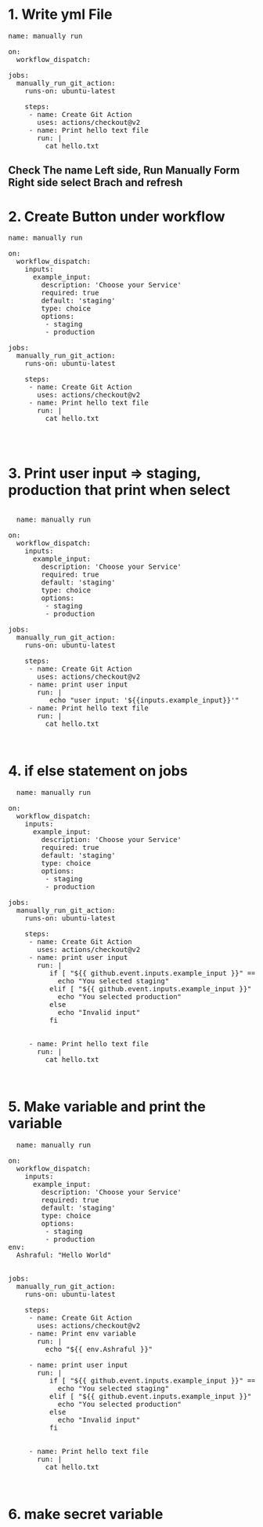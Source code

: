 # 1. Write yml File 
<pre>
name: manually run

on:
  workflow_dispatch:

jobs:
  manually_run_git_action:
    runs-on: ubuntu-latest

    steps:
     - name: Create Git Action
       uses: actions/checkout@v2
     - name: Print hello text file
       run: |
         cat hello.txt
</pre>
## Check The name Left side, Run Manually Form Right side select Brach and refresh

# 2. Create Button under workflow 
<pre>
name: manually run

on:
  workflow_dispatch:
    inputs:
      example_input:
        description: 'Choose your Service'
        required: true
        default: 'staging'
        type: choice
        options:
         - staging
         - production

jobs:
  manually_run_git_action:
    runs-on: ubuntu-latest

    steps:
     - name: Create Git Action
       uses: actions/checkout@v2
     - name: Print hello text file
       run: |
         cat hello.txt

  
  
</pre>
# 3. Print user input => staging, production that print when select 
<pre>

  name: manually run

on:
  workflow_dispatch:
    inputs:
      example_input:
        description: 'Choose your Service'
        required: true
        default: 'staging'
        type: choice
        options:
         - staging
         - production

jobs:
  manually_run_git_action:
    runs-on: ubuntu-latest

    steps:
     - name: Create Git Action
       uses: actions/checkout@v2
     - name: print user input
       run: |
          echo "user input: '${{inputs.example_input}}'"
     - name: Print hello text file
       run: |
         cat hello.txt

  
</pre>

# 4. if else statement on jobs 
<pre>
  name: manually run

on:
  workflow_dispatch:
    inputs:
      example_input:
        description: 'Choose your Service'
        required: true
        default: 'staging'
        type: choice
        options:
         - staging
         - production

jobs:
  manually_run_git_action:
    runs-on: ubuntu-latest

    steps:
     - name: Create Git Action
       uses: actions/checkout@v2
     - name: print user input
       run: |
          if [ "${{ github.event.inputs.example_input }}" == "staging" ]; then
            echo "You selected staging"
          elif [ "${{ github.event.inputs.example_input }}" == "production" ]; then
            echo "You selected production"
          else
            echo "Invalid input"
          fi


     - name: Print hello text file
       run: |
         cat hello.txt

  
</pre>

# 5. Make variable and print the variable 
<pre>
  name: manually run

on:
  workflow_dispatch:
    inputs:
      example_input:
        description: 'Choose your Service'
        required: true
        default: 'staging'
        type: choice
        options:
         - staging
         - production
env:
  Ashraful: "Hello World"


jobs:
  manually_run_git_action:
    runs-on: ubuntu-latest

    steps:
     - name: Create Git Action
       uses: actions/checkout@v2
     - name: Print env variable
       run: |
         echo "${{ env.Ashraful }}"
         
     - name: print user input
       run: |
          if [ "${{ github.event.inputs.example_input }}" == "staging" ]; then
            echo "You selected staging"
          elif [ "${{ github.event.inputs.example_input }}" == "production" ]; then
            echo "You selected production"
          else
            echo "Invalid input"
          fi


     - name: Print hello text file
       run: |
         cat hello.txt

  
</pre>
# 6. make secret variable 

